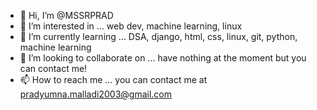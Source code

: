 - 👋 Hi, I’m @MSSRPRAD
- 👀 I’m interested in ... web dev, machine learning, linux
- 🌱 I’m currently learning ... DSA, django, html, css, linux, git, python, machine learning
- 💞️ I’m looking to collaborate on ... have nothing at the moment but you can contact me!
- 📫 How to reach me ... you can contact me at pradyumna.malladi2003@gmail.com

<!---
MSSRPRAD/MSSRPRAD is a ✨ special ✨ repository because its `README.md` (this file) appears on your GitHub profile.
You can click the Preview link to take a look at your changes.
--->
